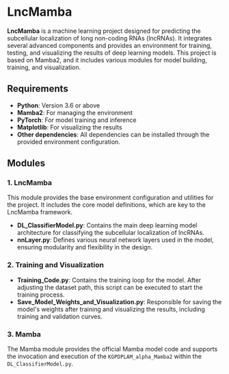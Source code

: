 # LncMamba

**LncMamba** is a machine learning project designed for predicting the subcellular localization of long non-coding RNAs (lncRNAs). It integrates several advanced components and provides an environment for training, testing, and visualizing the results of deep learning models. This project is based on Mamba2, and it includes various modules for model building, training, and visualization.

## Requirements

- **Python**: Version 3.6 or above
- **Mamba2**: For managing the environment
- **PyTorch**: For model training and inference
- **Matplotlib**: For visualizing the results
- **Other dependencies**: All dependencies can be installed through the provided environment configuration.

## Modules

### 1. **LncMamba**
   This module provides the base environment configuration and utilities for the project. It includes the core model definitions, which are key to the LncMamba framework.

   - **DL_ClassifierModel.py**: Contains the main deep learning model architecture for classifying the subcellular localization of lncRNAs.
   - **nnLayer.py**: Defines various neural network layers used in the model, ensuring modularity and flexibility in the design.

### 2. **Training and Visualization**
   - **Training_Code.py**: Contains the training loop for the model. After adjusting the dataset path, this script can be executed to start the training process.
   - **Save_Model_Weights_and_Visualization.py**: Responsible for saving the model's weights after training and visualizing the results, including training and validation curves.

### 3. **Mamba**
   The Mamba module provides the official Mamba model code and supports the invocation and execution of the `KGPDPLAM_alpha_Mamba2` within the `DL_ClassifierModel.py`.

